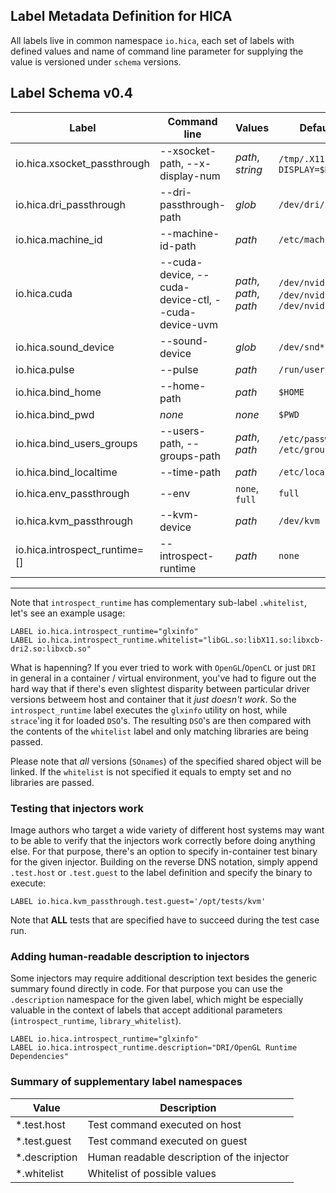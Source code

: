 Label Metadata Definition for HICA
----------------------------------

All labels live in common namespace `io.hica`, each set of labels with defined
values and name of command line parameter for supplying the value is versioned 
under `schema` versions. 

## Label Schema v0.4

| Label | Command line | Values | Default Value |
|-------|--------------|--------|---------------|
| io.hica.xsocket_passthrough | --xsocket-path, --x-display-num | *path*, *string* | `/tmp/.X11-unix`, `DISPLAY=$DISPLAY` |
| io.hica.dri_passthrough | --dri-passthrough-path | *glob* | `/dev/dri/*` |
| io.hica.machine_id | --machine-id-path | *path* | `/etc/machine-id`|
| io.hica.cuda | --cuda-device, --cuda-device-ctl, --cuda-device-uvm | *path*, *path*, *path* | `/dev/nvidia0`, `/dev/nvidiactl`, `/dev/nvidia-uvm` |
| io.hica.sound_device | --sound-device | *glob* | `/dev/snd*` |
| io.hica.pulse | --pulse | *path* | `/run/user/$UID/pulse/` |
| io.hica.bind_home | --home-path | *path* | `$HOME` |
| io.hica.bind_pwd | *none* | *none* | `$PWD` |
| io.hica.bind_users_groups | --users-path, --groups-path | *path*, *path* | `/etc/passwd`, `/etc/group` |
| io.hica.bind_localtime | --time-path | *path* | `/etc/localtime` |
| io.hica.env_passthrough | --env | `none`, `full` | `full` |
| io.hica.kvm_passthrough | --kvm-device | *path* | `/dev/kvm` |
| io.hica.introspect_runtime=[] | --introspect-runtime | *path* | `none` |

---

Note that `introspect_runtime` has complementary sub-label `.whitelist`, let's see an example usage:

```
LABEL io.hica.introspect_runtime="glxinfo"
LABEL io.hica.introspect_runtime.whitelist="libGL.so:libX11.so:libxcb-dri2.so:libxcb.so"
```

What is hapenning? If you ever tried to work with `OpenGL`/`OpenCL` or just `DRI` in general in a container / virtual environment, you've had to figure out the hard way that if there's even slightest disparity between particular driver versions betweem host and container that it _just doesn't work_.
So the `introspect_runtime` label executes the `glxinfo` utility on host, while `strace`'ing it for loaded `DSO`'s. 
The resulting `DSO`'s are then compared with the contents of the `whitelist` label and only matching libraries are being passed.

Please note that *all* versions (`SOnames`) of the specified shared object will be linked.
If the `whitelist` is not specified it equals to empty set and no libraries are passed.
 
### Testing that injectors work

Image authors who target a wide variety of different host systems may want to be able to verify that the injectors work correctly before doing anything else. For that purpose, there's an option to specify in-container test binary for the given injector. Building on the reverse DNS notation, simply append `.test.host` or `.test.guest` to the label definition and specify the binary to execute:

```
LABEL io.hica.kvm_passthrough.test.guest='/opt/tests/kvm'
```

Note that **ALL** tests that are specified have to succeed during the test case run.

### Adding human-readable description to injectors

Some injectors may require additional description text besides the generic summary found directly in code.
For that purpose you can use the `.description` namespace for the given label, which might be especially valuable in the context of labels that accept additional parameters (`introspect_runtime`, `library_whitelist`).

```
LABEL io.hica.introspect_runtime="glxinfo"
LABEL io.hica.introspect_runtime.description="DRI/OpenGL Runtime Dependencies"
```

### Summary of supplementary label namespaces

| Value | Description |
|-------|-------------|
| *.test.host | Test command executed on host |
| *.test.guest | Test command executed on guest |
| *.description | Human readable description of the injector |
| *.whitelist | Whitelist of possible values |
